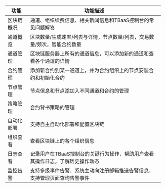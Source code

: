 |   功能              |                功能描述                   |
|------------------|----------------------------------------------|
| 区块链概况	 | 通道、组织续费信息、相关新闻信息和TBaaS控制台的常见问题解答 |
| 通道概览      | 区块数量/生成速率/列表与详情，节点数量/列表，交易数量/频次，智能合约数量 |
| 通道管理	|区块链服务器上所有的通道信息，可以添加新的通道和查看各个通道的详情|
| 合约管理	|添加新合约到某一通道上，并为合约组织上的节点安装合约和初始化合约|
| 节点管理	|节点信息和节点添加入不同通道和合约的管理|
| 策略管理	|合约背书策略的管理|
| 自动化部署	 |支持自主自动化部署和配置区块链|
| 组织查看  |	查看区块链上的各个组织信息|
| 日志查看	|记录用户在TBaaS控制台的关键行为操作，帮助用户查看其操作日志，了解历史操作动态|
| 监控告警  |	支持多级事件告警，系统主动向注册邮箱推送告警信息，支持管理页面查询告警事件|
